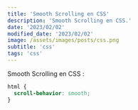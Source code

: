 ```yaml
---
title: 'Smooth Scrolling en CSS'
description: 'Smooth Scrolling en CSS.'
date: '2023/02/02'
modified_date: '2023/02/02'
image: /assets/images/posts/css.png
subtitle: 'css'
tags: 'css'
---
```


Smooth Scrolling en CSS :

```css
html {
  scroll-behavior: smooth;
}
```
